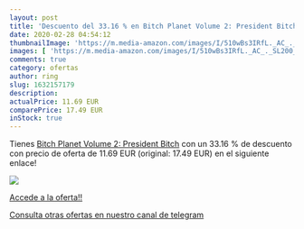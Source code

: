 ```yaml
---
layout: post
title: 'Descuento del 33.16 % en Bitch Planet Volume 2: President Bitch'
date: 2020-02-28 04:54:12
thumbnailImage: 'https://m.media-amazon.com/images/I/510wBs3IRfL._AC_._SL200_.jpg'
images: [ 'https://m.media-amazon.com/images/I/510wBs3IRfL._AC_._SL200_.jpg' ]
comments: true
category: ofertas
author: ring
slug: 1632157179
description:
actualPrice: 11.69 EUR
comparePrice: 17.49 EUR
inStock: true
---
```


Tienes [Bitch Planet Volume 2: President Bitch](https://www.amazon.com/dp/1632157179/?tag=redken08-20) con un 33.16 % de descuento con precio de oferta de 11.69 EUR (original: 17.49 EUR) en el siguiente enlace!

[![](https://m.media-amazon.com/images/I/510wBs3IRfL._AC_._SL200_.jpg)](https://www.amazon.com/dp/1632157179/?tag=redken08-20)

[Accede a la oferta!!](https://www.amazon.com/dp/1632157179/?tag=redken08-20)

[Consulta otras ofertas en nuestro canal de telegram](https://t.me/s/ofertas25)
